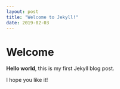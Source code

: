 ```yaml
---
layout: post
title: "Welcome to Jekyll!"
date: 2019-02-03
---
```


# Welcome

**Hello world**, this is my first Jekyll blog post.

I hope you like it!
